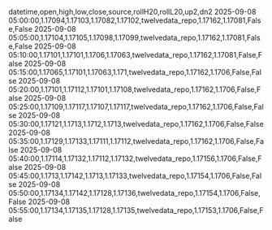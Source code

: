datetime,open,high,low,close,source,rollH20,rollL20,up2,dn2
2025-09-08 05:00:00,1.17094,1.17103,1.17082,1.17102,twelvedata_repo,1.17162,1.17081,False,False
2025-09-08 05:05:00,1.17104,1.17105,1.17098,1.17099,twelvedata_repo,1.17162,1.17081,False,False
2025-09-08 05:10:00,1.17101,1.17101,1.1706,1.17063,twelvedata_repo,1.17162,1.17081,False,False
2025-09-08 05:15:00,1.17065,1.17101,1.17063,1.171,twelvedata_repo,1.17162,1.1706,False,False
2025-09-08 05:20:00,1.17101,1.17112,1.17101,1.17108,twelvedata_repo,1.17162,1.1706,False,False
2025-09-08 05:25:00,1.17109,1.17117,1.17107,1.17117,twelvedata_repo,1.17162,1.1706,False,False
2025-09-08 05:30:00,1.17121,1.1713,1.1712,1.1713,twelvedata_repo,1.17162,1.1706,False,False
2025-09-08 05:35:00,1.17129,1.17133,1.17111,1.17112,twelvedata_repo,1.17162,1.1706,False,False
2025-09-08 05:40:00,1.17114,1.17132,1.17112,1.17132,twelvedata_repo,1.17156,1.1706,False,False
2025-09-08 05:45:00,1.1713,1.17142,1.1713,1.17133,twelvedata_repo,1.17154,1.1706,False,False
2025-09-08 05:50:00,1.17134,1.17142,1.17128,1.17136,twelvedata_repo,1.17154,1.1706,False,False
2025-09-08 05:55:00,1.17134,1.17135,1.17128,1.17135,twelvedata_repo,1.17153,1.1706,False,False
